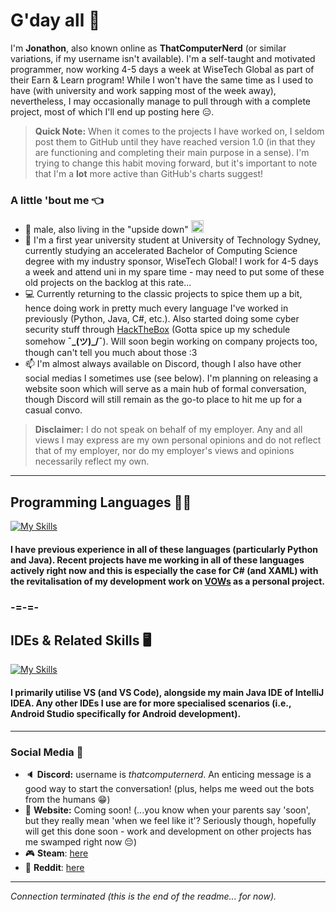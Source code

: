 # G'day all 👋
I'm **Jonathon**, also known online as **ThatComputerNerd** (or similar variations, if my username isn't available). I'm a self-taught and motivated programmer, now working 4-5 days a week at WiseTech Global as part of their Earn & Learn program! While I won't have the same time as I used to have (with university and work sapping most of the week away), nevertheless, I may occasionally manage to pull through with a complete project, most of which I'll end up posting here :expressionless:.

> **Quick Note:** When it comes to the projects I have worked on, I seldom post them to GitHub until they have reached version 1.0 (in that they are functioning and completing their main purpose in a sense). I'm trying to change this habit moving forward, but it's important to note that I'm a **lot** more active than GitHub's charts suggest!

### A little 'bout me :point_left:
- :bust_in_silhouette: male, also living in the "upside down" <img src="https://1.bp.blogspot.com/-xv6hObo_xcI/YDBXp3WOKZI/AAAAAAAA3u8/9Yl2zkkcPPYxoPNRSzXm-46GAu-b_SYqwCLcBGAsYHQ/s0/Flag_of_Australia.gif" height="20">
- :speech_balloon: I'm a first year university student at University of Technology Sydney, currently studying an accelerated Bachelor of Computing Science degree with my industry sponsor, WiseTech Global! I work for 4-5 days a week and attend uni in my spare time - may need to put some of these old projects on the backlog at this rate...
- :computer: Currently returning to the classic projects to spice them up a bit, hence doing work in pretty much every language I've worked in previously (Python, Java, C#, etc.). Also started doing some cyber security stuff through [HackTheBox](https://www.hackthebox.com) (Gotta spice up my schedule somehow **¯\_(ツ)_/¯**). Will soon begin working on company projects too, though can't tell you much about those :3
- :mailbox: I'm almost always available on Discord, though I also have other social medias I sometimes use (see below). I'm planning on releasing a website soon which will serve as a main hub of formal conversation, though Discord will still remain as the go-to place to hit me up for a casual convo.

> **Disclaimer:** I do not speak on behalf of my employer. Any and all views I may express are my own personal opinions and do not reflect that of my employer, nor do my employer's views and opinions necessarily reflect my own.
-----
## Programming Languages :man_technologist:
[![My Skills](https://skillicons.dev/icons?i=cs,css,git,html,java,kotlin,py,sqlite&perline=5)](https://www.youtube.com/watch?v=wZdfyQJ40nQ)
#### I have previous experience in all of these languages (particularly Python and Java). Recent projects have me working in all of these languages actively right now and this is especially the case for C# (and XAML) with the revitalisation of my development work on [VOWs](https://www.github.com/AmAComputerNerd/VOWs) as a personal project.
### -=-=-
## IDEs & Related Skills :desktop_computer:
[![My Skills](https://skillicons.dev/icons?i=androidstudio,bots,eclipse,github,git,heroku,idea,visualstudio,vscode&perline=5)](https://www.youtube.com/watch?v=9-yHEhKWh7w)
#### I primarily utilise VS (and VS Code), alongside my main Java IDE of IntelliJ IDEA. Any other IDEs I use are for more specialised scenarios (i.e., Android Studio specifically for Android development).
-----
### Social Media :calling:
- :speaker: **Discord:** username is *thatcomputernerd*. An enticing message is a good way to start the conversation! (plus, helps me weed out the bots from the humans 😁)
- :page_facing_up: **Website:** Coming soon! (...you know when your parents say 'soon', but they really mean 'when we feel like it'? Seriously though, hopefully will get this done soon - work and development on other projects has me swamped right now 😔)
- :video_game: **Steam**: [here](https://steamcommunity.com/id/thatpcnerd)
- :shit: **Reddit**: [here](https://www.reddit.com/user/TechnoBob9)
-----
*Connection terminated (this is the end of the readme... for now).*
